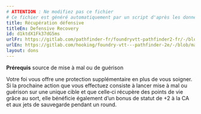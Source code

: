 ```yaml
---
# ATTENTION : Ne modifiez pas ce fichier
# Ce fichier est généré automatiquement par un script d'après les données du module Foundry VTT officiel et de sa traduction
title: Récupération défensive
titleEn: Defensive Recovery
id: d1ktdX1Fk37dG5ms
urlFr: https://gitlab.com/pathfinder-fr/foundryvtt-pathfinder2-fr/-/blob/master/data/feats/d1ktdX1Fk37dG5ms.htm
urlEn: https://gitlab.com/hooking/foundry-vtt---pathfinder-2e/-/blob/master/packs/data/feats.db/defensive-recovery.json
layout: dons
---
```

**Prérequis** source de mise à mal ou de guérison

Votre foi vous offre une protection supplémentaire en plus de vous soigner. Si la prochaine action que vous effectuez consiste à lancer mise à mal ou guérison sur une unique cible et que celle‑ci récupère des points de vie grâce au sort, elle bénéficie également d’un bonus de statut de +2 à la CA et aux jets de sauvegarde pendant un round.
